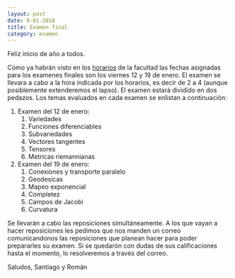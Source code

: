 ```yaml
---
layout: post
date: 9-01-2018
title: Examen final
category: examen
---
```


Feliz inicio de año a todos.

Cómo ya habrán visto en los [horarios](http://www.fciencias.unam.mx/docencia/horarios/20181/217/252) de la facultad las fechas asignadas para los examenes finales son los viernes 12 y 19 de enero. El examen se llevara a cabo a la hora indicada por los horarios, es decir de 2 a 4 (aunque posiblemente extenderemos el lapso). El examen estará dividido en dos pedazos. Los temas evaluados en cada examen se enlistan a continuación:

1. Examen del 12 de enero:
    1.  Variedades
    2.  Funciones diferenciables
    3.  Subvariedades
    4.  Vectores tangentes
    5.  Tensores
    6.  Metricas riemannianas
2. Examen del 19 de enero:
    1. Conexiones y transporte paralelo
    2. Geodesicas
    3. Mapeo exponencial
    4. Completez
    5. Campos de Jacobi
    6. Curvatura

Se llevarán a cabo las reposiciones simultáneamente. A los que vayan a hacer reposiciones les pedimos que nos manden un correo comunicandonos las reposiciones que planean hacer para poder prepararles su examen. Si se quedarón con dudas de sus calificaciones hasta el momento, lo resolveremos a través del correo.

Saludos,
Santiago y Román